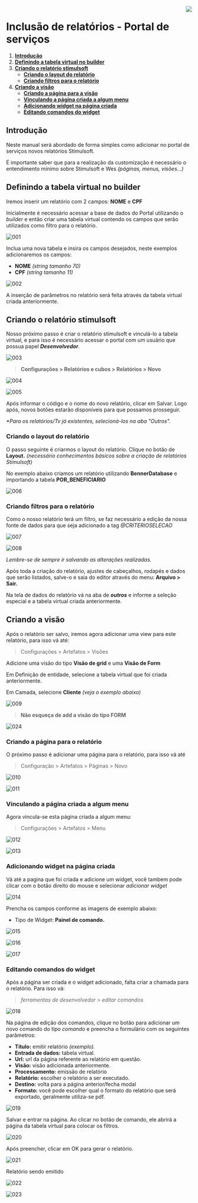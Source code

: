 <img src="../src/images/benner_rgb.png" align="right"/>

# Inclusão de relatórios - Portal de serviços

1. **[Introdução](#introdução)**
2. **[Definindo a tabela virtual no builder](#definindo-a-tabela-virtual-no-builder)**
3. **[Criando o relatório stimulsoft](#criando-o-relatório-stimulsoft)**
    * **[Criando o layout do relatório](#criando-o-layout-do-relatório)**
    * **[Criando filtros para o relatório](#criando-filtros-para-o-relatório)**
4. **[Criando a visão](#criando-a-visão)**
    * **[Criando a página para a visão](#criando-a-página-para-o-relatório)**
    * **[Vinculando a página criada a algum menu](#vinculando-a-páginacriada-a-algum-menu)**
    * **[Adicionando widget na página criada](#adicionando-widget-na-página-criada)**
    * **[Editando comandos do widget](#editando-comandos-do-widget)**

## Introdução
Neste manual será abordado de forma simples como adicionar no portal de serviços novos relatórios Stimulsoft.

É importante saber que para a realização da customização é necessário o entendimento mínimo sobre Stimulsoft e Wes _(páginas, menus, visões...)_

## Definindo a tabela virtual no builder
Iremos inserir um relatório com 2 campos: **NOME** e **CPF**

Inicialmente é necessário acessar a base de dados do Portal utilizando o _builder_ e então criar uma tabela virtual contendo os campos que serão utilizados como filtro para o relatório.

![001](src/images/001.png)

Inclua uma nova tabela e insira os campos desejados, neste exemplos adicionaremos os campos:

 - **NOME** _(string tamanho 70)_ 
 - **CPF** _(string tamanho 11)_


 ![002](src/images/002.png)

A inserção de parâmetros no relatório será feita através da tabela virtual criada anteriormente.

## Criando o relatório stimulsoft
Nosso próximo passo é criar o relatório stimulsoft e vinculá-lo a tabela virtual, e para isso é necessário acessar o portal com um usuário que possua papel **_Desenvolvedor_**. 

![003](src/images/003.png)

> **Configurações > Relatórios e cubos > Relatórios > Novo**

![004](src/images/004.png)

![005](src/images/005.png)
 

 Após informar o código e o nome do novo relatório, clicar em Salvar. Logo após, novos botões estarão disponíveis para que possamos prosseguir.

 _*Para os relatórios/Tv já existentes, selecioná-los na aba "Outros"._

 ### Criando o layout do relatório
 O passo seguinte é criarmos o layout do relatório. Clique no botão de **Layout.** _(necessário conhecimentos básicos sobre a criação de relatórios Stimulsoft)_

 No exemplo abaixo criamos um relatório utilizando **BennerDatabase** e importando a tabela **POR_BENEFICIARIO**

 ![006](src/images/006.png)

### Criando filtros para o relatório
Como o nosso relatório terá um filtro, se faz necessário a edição da nossa fonte de dados para que seja adicionado a tag _@CRITERIOSELECAO_

![007](src/images/007.png)

![008](src/images/008.png)

_Lembre-se de sempre ir salvando as alterações realizadas._

Após toda a criação do relatório, ajustes de cabeçalhos, rodapés e dados que serão listados, salve-o e saia do editor através do menu: **Arquivo > Sair.**

Na tela de dados do relatório vá na aba de _**outros**_ e informe a seleção especial e a tabela virtual criada anteriormente.

## Criando a visão

Após o relatório ser salvo, iremos agora adicionar uma view para este relatório, para isso vá até: 

> Configurações > Artefatos > Visões

Adicione uma visão do tipo **Visão de grid** e uma **Visão de Form**

Em Definição de entidade, selecione a tabela virtual que foi criada anteriormente.

Em Camada, selecione **Cliente** _(veja o exemplo abaixo)_

![009](src/images/009.png)

> **Não esqueça de add a visão do tipo FORM**

![024](src/images/024.png)

### Criando a página para o relatório
O próximo passo é adicionar uma página para o relatório, para isso vá até

> Configuração > Artefatos > Páginas > Novo

![010](src/images/010.png)

![011](src/images/011.png)

### Vinculando a página criada a algum menu
Agora vincula-se esta página criada a algum menu:

> Configurações > Artefatos > Menu

![012](src/images/012.png)

![013](src/images/013.png)

### Adicionando widget na página criada
Vá até a pagina que foi criada e adicione um widget, você tambem pode clicar com o botão direito do mouse e selecionar _adicionar widget_

![014](src/images/014.png)

Prencha os campos conforme as imagens de exemplo abaixo:

* Tipo de Widget: **Painel de comando.**

![015](src/images/015.png)

![016](src/images/016.png)

![017](src/images/017.png)


### Editando comandos do widget
Após a página ser criada e o widget adicionado, falta criar a chamada para o relatório. Para isso vá:

> _ferramentas de desenvolvedor > editar comandos_

![018](src/images/018.png)

Na página de edição dos comandos, clique no botão para adicionar um novo comando do tipo _comando_ e preencha o formulário com os seguintes parâmetros:

* **Título:** emitir relatório _(exemplo)._
* **Entrada de dados:** tabela virtual.
* **Url:** url da página referente ao relatório em questão.
* **Visão:** visão adicionada anteriormente.
* **Processamento:** emissão de relatório
* **Relatório:** escolher o relatório a ser executado.
* **Destino:** volta para a página anterior/fecha modal
* **Formato:** você pode escolher qual o formato do relatório que será exportado, geralmente utiliza-se pdf.

![019](src/images/019.png)

Salvar e entrar na página. Ao clicar no botão de comando, ele abrirá a página da tabela virtual para colocar os filtros.

![020](src/images/020.png)

Após preencher, clicar em OK para gerar o relatório.

![021](src/images/021.png)

Relatório sendo emitido

![022](src/images/022.png)

![023](src/images/023.png)